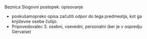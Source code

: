 Beznica
Slogovni postopek: opisovanje
- poskušamopreko opisa začutiti odpor do tega predmestja, kot ga književne osebe čutijo.
- Pripovedovalec 3. osebni, vsevedni, personalni (ker je v ospredju Gervaise)
